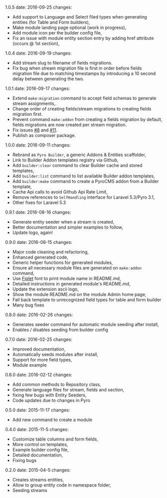 1.0.5
  date: 2016-09-25
  changes:
  - Add support to Language and Select filed types when generating entities (for Table and Form builders),
  - Make module landing page optional (work in progress),
  - Add module icon per the builder config file,
  - Fix an issue with module entity section entry by adding href attribute (occurs @ 1st section),

1.0.4
  date: 2016-09-19
  changes:
  - Add stream slug to filename of fields migrations.
  - Fix bug when stream migration file is first in order before fields migration file due to matching timestamps by introducing a 10 second delay between generating the two.

1.0.1
  date: 2016-09-17
  changes:
  - Extend `make:migration` command to accept field schemas to generate stream assignments,.
  - Change order of creating fields/stream migrations to creating fields migration first.
  - Prevent command `make:addon` from creating a fields migration by default, fields migrations are now created per stream migration.
  - Fix issues [#8](https://github.com/websemantics/builder-extension/issues/8) and [#11](https://github.com/websemantics/builder-extension/issues/11).
  - Publish as composer package.

1.0.0
  date: 2016-09-11
  changes:
  - Rebrand as `Pyro Builder`, a generic Addons & Entities scaffolder,
  - Link to Builder Addon templates registry via Github,
  - Add `builder:clear` command to clear Builder cache and stored templates,
  - Add `builder:list` command to list available Builder addon templates,
  - Add `builder:make` command to create a PyroCMS addon from a Builder template,
  - Cache Api calls to avoid Github Api Rate Limit,
  - Remove references to `SelfHandling` interface for Laravel 5.3/Pyro 3.1,
  - Other fixes for Laravel 5.3

0.9.1
  date: 2016-08-16
  changes:
  - Generate entity seeder when a stream is created,
  - Better documentation and simpler examples to follow,
  - Update logo, again!

0.9.0
  date: 2016-08-15
  changes:
  - Major code cleaning and refactoring,
  - Enhanced generated code,
  - Generic helper functions for generated modules,
  - Ensure all necessary module files are generated on `make:addon` command,
  - Use [Figlet](https://github.com/packaged/figlet) font to print module name in README.md,
  - Detailed instructions in generated module's README.md,
  - Update the extension ascii logo,
  - Show the module README.md on the module Admin home page,
  - Fall back template to unrecognized field types for table and form builder
  - Many bug fixes

0.8.0
  date: 2016-02-26
  changes:
  - Generates seeder command for automatic module seeding after install,
  - Enables / disables seeding from builder config

0.7.0
  date: 2016-02-25
  changes:
  - Improved documentation,
  - Automatically seeds modules after install,
  - Support for more field types,
  - Module example

0.6.0
  date: 2016-02-12
  changes:
  - Add common methods to Repository class,
  - Generate language files for stream, fields and section,
  - fixing few bugs with Entity Seeders,
  - Code updates due to changes in Pyro

0.5.0
  date: 2015-11-17
  changes:
  - Add new command to create a module

0.4.0
  date: 2015-11-5
  changes:
  - Customize table columns and form fields,
  - More control on templates,
  - Example builder config file,
  - Detailed documentation,
  - Fixing bugs

0.2.0
  date: 2015-04-5
  changes:
  - Creates streams entities,
  - Allow to group entity code in namespace folder,
  - Seeding streams
